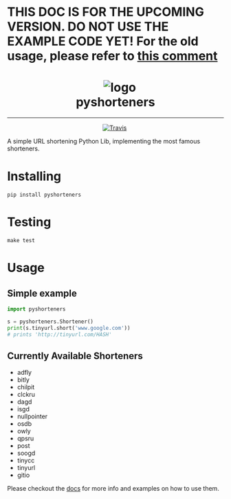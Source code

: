 # THIS DOC IS FOR THE UPCOMING VERSION. DO NOT USE THE EXAMPLE CODE YET! For the old usage, please refer to [this comment](https://github.com/ellisonleao/pyshorteners/issues/117#issuecomment-471043530)

<h1 align="center">
    <img src="https://blog.shareaholic.com/wp-content/uploads/2015/06/shortlink.png" alt="logo"/><br>
    pyshorteners
</h1>

<hr/>

<p align="center">
    <a href="https://travis-ci.org/ellisonleao/pyshorteners"><img src="https://travis-ci.org/ellisonleao/pyshorteners.svg?branch=master" alt="Travis"/></a>
    <a href="https://saythanks.io/to/ellisonleao"><img src="https://img.shields.io/badge/Say%20Thanks-!-1EAEDB.svg" alt=""/></a>
</p>

A simple URL shortening Python Lib, implementing the most famous shorteners.

# Installing

    pip install pyshorteners

# Testing

    make test

# Usage

## Simple example

```python
import pyshorteners

s = pyshorteners.Shortener()
print(s.tinyurl.short('www.google.com'))
# prints 'http://tinyurl.com/HASH'
```

## Currently Available Shorteners

- adfly
- bitly
- chilpit
- clckru
- dagd
- isgd
- nullpointer
- osdb
- owly
- qpsru
- post
- soogd
- tinycc
- tinyurl
- gitio

Please checkout the [docs](http://pyshorteners.readthedocs.io/en/latest/) for more info and examples on how to use them.
